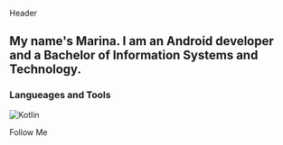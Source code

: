 Header

## My name's Marina. I am an Android developer and a Bachelor of Information Systems and Technology.

### Langueages and Tools
![Kotlin](https://img.shields.io/badge/Kotlin-8A2BE2)

Follow Me
